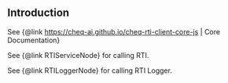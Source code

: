 ## Introduction

See {@link https://cheq-ai.github.io/cheq-rti-client-core-js | Core Documentation}

See {@link RTIServiceNode} for calling RTI.

See {@link RTILoggerNode} for calling RTI Logger.